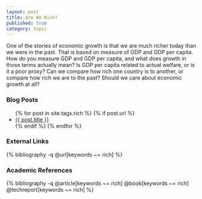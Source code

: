 ```yaml
---
layout: post
title: Are We Rich?
published: true
category: topic
---
```


One of the stories of economic growth is that we are much richer today than we were in the past. That is based on measure of GDP and GDP per capita.  How do you measure GDP and GDP per capita, and what does growth in those terms actually mean? Is GDP per capita related to actual welfare, or is it a poor proxy? Can we compare how rich one country is to another, or compare how rich we are to the past? Should we care about economic growth at all? 

### Blog Posts
<div class="posts">
<ul>
  {% for post in site.tags.rich %}
    {% if post.url %}
        <li>
         <a id="post-link-trans" class="post-link" href="{{ post.url | prepend: site.baseurl }}">
            {{ post.title }}
          </a>
        </li>
    {% endif %}
  {% endfor %}
</ul>
</div>

### External Links

{% bibliography -q @url[keywords ~= rich] %}

### Academic References

{% bibliography -q @article[keywords ~= rich] @book[keywords ~= rich] @techreport[keywords ~= rich] %}
